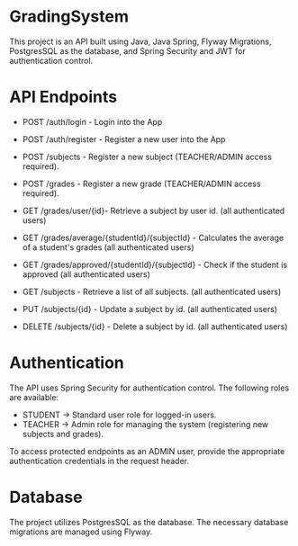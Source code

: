 # GradingSystem

This project is an API built using Java, Java Spring, Flyway Migrations, PostgresSQL as the database, and Spring Security and JWT for authentication control.

# API Endpoints

 - POST /auth/login - Login into the App
  
 - POST /auth/register - Register a new user into the App

 - POST /subjects - Register a new subject (TEACHER/ADMIN access required).
   
 - POST /grades - Register a new grade (TEACHER/ADMIN access required).

 - GET /grades/user/{id}- Retrieve a subject by user id. (all authenticated users)

 - GET /grades/average/{studentId}/{subjectId} - Calculates the average of a student's grades (all authenticated users)

 - GET /grades/approved/{studentId}/{subjectId} - Check if the student is approved (all authenticated users)

 - GET /subjects - Retrieve a list of all subjects. (all authenticated users)

 - PUT /subjects/{id} - Update a subject by id. (all authenticated users)

 - DELETE /subjects/{id} - Delete a subject by id. (all authenticated users)


# Authentication

The API uses Spring Security for authentication control. The following roles are available:

- STUDENT -> Standard user role for logged-in users.
- TEACHER -> Admin role for managing the system (registering new subjects and grades).

To access protected endpoints as an ADMIN user, provide the appropriate authentication credentials in the request header.

# Database

The project utilizes PostgresSQL as the database. The necessary database migrations are managed using Flyway.

 
